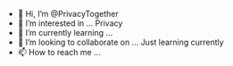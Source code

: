 - 👋 Hi, I’m @PrivacyTogether
- 👀 I’m interested in ... Privacy
- 🌱 I’m currently learning ... 
- 💞️ I’m looking to collaborate on ... Just learning currently
- 📫 How to reach me ...

<!---
PrivacyTogether/PrivacyTogether is a ✨ special ✨ repository because its `README.md` (this file) appears on your GitHub profile.
You can click the Preview link to take a look at your changes.
--->
